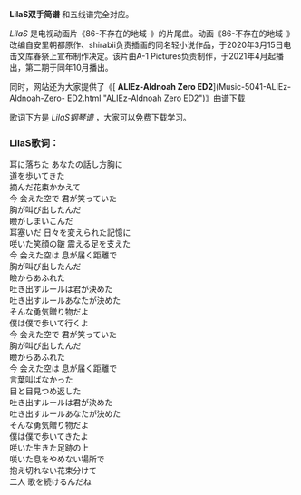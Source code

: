 

**LilaS双手简谱** 和五线谱完全对应。

_LilaS_
是电视动画片《86-不存在的地域-》的片尾曲。动画《86-不存在的地域-》改编自安里朝都原作、shirabii负责插画的同名轻小说作品，于2020年3月15日电击文库春祭上宣布制作决定。该片由A-1
Pictures负责制作，于2021年4月起播出，第二期于同年10月播出。

同时，网站还为大家提供了《[ **ALIEz-Aldnoah Zero ED2**](Music-5041-ALIEz-Aldnoah-Zero-
ED2.html "ALIEz-Aldnoah Zero ED2")》曲谱下载

歌词下方是 _LilaS钢琴谱_ ，大家可以免费下载学习。

### LilaS歌词：

耳に落ちた あなたの話し方胸に  
道を歩いてきた  
摘んだ花束かかえて  
今 会えた空で 君が笑っていた  
胸が叫び出したんだ  
瞼がしまいこんだ  
耳塞いだ 日々を変えられた記憶に  
咲いた笑顔の皺 震える足を支えた  
今 会えた空は 息が届く距離で  
胸が叫び出したんだ  
瞼からあふれた  
吐き出すルールは君が決めた  
吐き出すルールあなたが決めた  
そんな勇気贈り物だよ  
僕は僕で歩いて行くよ  
今 会えた空で 君が笑っていた  
胸が叫び出したんだ  
瞼からあふれた  
今 会えた空は 息が届く距離で  
言葉叫ばなかった  
目と目見つめ返した  
吐き出すルールは君が決めた  
吐き出すルールあなたが決めた  
そんな勇気贈り物だよ  
僕は僕で歩いてきたよ  
咲いた生きた足跡の上  
咲いた息をやめない場所で  
抱え切れない花束分けて  
二人 歌を続けるんだね

